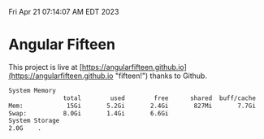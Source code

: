 Fri Apr 21 07:14:07 AM EDT 2023

# Angular Fifteen


This project is live at [https://angularfifteen.github.io](https://angularfifteen.github.io "fifteen!") thanks to Github.

```bash
System Memory
               total        used        free      shared  buff/cache   available
Mem:            15Gi       5.2Gi       2.4Gi       827Mi       7.7Gi       8.9Gi
Swap:          8.0Gi       1.4Gi       6.6Gi
System Storage
2.0G	.
```
```bash
